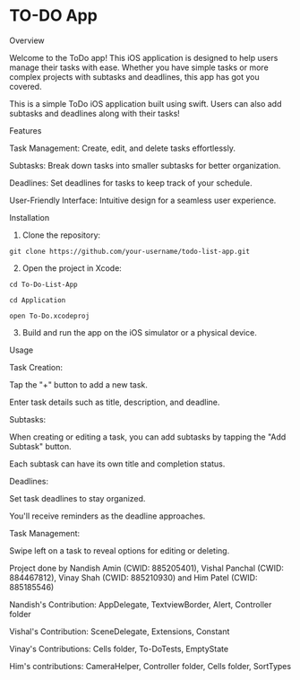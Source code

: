 # TO-DO App

Overview

Welcome to the ToDo app! This iOS application is designed to help users manage their tasks with ease. Whether you have simple tasks or more complex projects with subtasks and deadlines, this app has got you covered.

This is a simple ToDo iOS application built using swift. Users can also add subtasks and deadlines along with their tasks!

Features

Task Management: Create, edit, and delete tasks effortlessly.

Subtasks: Break down tasks into smaller subtasks for better organization.

Deadlines: Set deadlines for tasks to keep track of your schedule.

User-Friendly Interface: Intuitive design for a seamless user experience.

Installation

1. Clone the repository:

`git clone https://github.com/your-username/todo-list-app.git`

2. Open the project in Xcode:

`cd To-Do-List-App`

`cd Application`

`open To-Do.xcodeproj`

3. Build and run the app on the iOS simulator or a physical device.

Usage

Task Creation:

Tap the "+" button to add a new task.

Enter task details such as title, description, and deadline.

Subtasks:

When creating or editing a task, you can add subtasks by tapping the "Add Subtask" button.

Each subtask can have its own title and completion status.

Deadlines:

Set task deadlines to stay organized.

You'll receive reminders as the deadline approaches.

Task Management:

Swipe left on a task to reveal options for editing or deleting.

Project done by Nandish Amin (CWID: 885205401), Vishal Panchal (CWID: 884467812), Vinay Shah (CWID: 885210930) and Him Patel (CWID: 885185546)

Nandish's Contribution: AppDelegate, TextviewBorder, Alert, Controller folder

Vishal's Contribution: SceneDelegate, Extensions, Constant

Vinay's Contributions: Cells folder, To-DoTests, EmptyState

Him's contributions: CameraHelper, Controller folder, Cells folder, SortTypes
